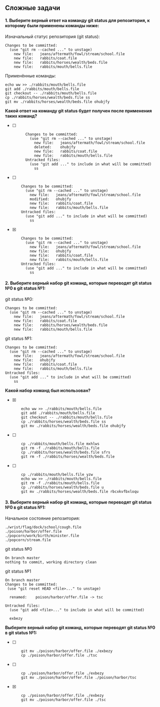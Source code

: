 ## Сложные задачи

#### 1. Выберите верный ответ на команду git status для репозитория, к которому были применены команды ниже:

Изначальный статус репозитория (git status):
```
Changes to be committed:
  (use "git rm --cached ..." to unstage)
	new file:   jeans/aftermath/fowl/stream/school.file
	new file:   rabbits/coat.file
	new file:   rabbits/horses/wealth/beds.file
	new file:   rabbits/mouth/bells.file
```
Применённые команды:

```
echo ww >> ./rabbits/mouth/bells.file
git add ./rabbits/mouth/bells.file
git checkout -- ./rabbits/mouth/bells.file
cp ./rabbits/horses/wealth/beds.file ss
git mv ./rabbits/horses/wealth/beds.file ohubjfy
```

**Какой ответ на команду git status будет получен после применения таких команд?**
- [ ] ```
        Changes to be committed:
          (use "git rm --cached ..." to unstage)
            new file:   jeans/aftermath/fowl/stream/school.file
            deleted:    ohubjfy
            new file:   rabbits/coat.file
            new file:   rabbits/mouth/bells.file
        Untracked files:
          (use "git add ..." to include in what will be committed)
            ss
  ```
- [ ] ```
      Changes to be committed:
        (use "git rm --cached ..." to unstage)
          new file:   jeans/aftermath/fowl/stream/school.file
          modified:   ohubjfy
          new file:   rabbits/coat.file
          new file:   rabbits/mouth/bells.file
      Untracked files:
        (use "git add ..." to include in what will be committed)
          ss
  ```
- [x] ```
      Changes to be committed:
        (use "git rm --cached ..." to unstage)
          new file:   jeans/aftermath/fowl/stream/school.file
          new file:   ohubjfy
          new file:   rabbits/coat.file
          new file:   rabbits/mouth/bells.file
      Untracked files:
        (use "git add ..." to include in what will be committed)
          ss
  ```
#### 2. Выберите верный набор git команд, которые переводят git status №0 в git status №1:
git status №0:
```
Changes to be committed:
  (use "git rm --cached ..." to unstage)
	new file:   jeans/aftermath/fowl/stream/school.file
	new file:   rabbits/coat.file
	new file:   rabbits/horses/wealth/beds.file
	new file:   rabbits/mouth/bells.file
```
git status №1:
```
Changes to be committed:
  (use "git rm --cached ..." to unstage)
	new file:   jeans/aftermath/fowl/stream/school.file
	new file:   ohubjfy
	new file:   rabbits/coat.file
	new file:   rabbits/mouth/bells.file
Untracked files:
  (use "git add ..." to include in what will be committed)
	ss
```
**Какой набор команд был использован?**
- [x] ```
      echo ww >> ./rabbits/mouth/bells.file
      git add ./rabbits/mouth/bells.file
      git checkout -- ./rabbits/mouth/bells.file
      cp ./rabbits/horses/wealth/beds.file ss
      git mv ./rabbits/horses/wealth/beds.file ohubjfy
  ```
- [ ] ```
      cp ./rabbits/mouth/bells.file mxhlws
      git rm -f ./rabbits/mouth/bells.file
      cp ./rabbits/horses/wealth/beds.file sfrs
      git rm -f ./rabbits/horses/wealth/beds.file
  ```      
- [ ] ```
      cp ./rabbits/mouth/bells.file yzw
      echo ww >> ./rabbits/mouth/bells.file
      git rm -f ./rabbits/mouth/bells.file
      cp ./rabbits/horses/wealth/beds.file u
      git mv ./rabbits/horses/wealth/beds.file rbcxkvfbxloqu
  ```  
#### 3. Выберите верный набор git команд, которые переводят git status №0 в git status №1:
Начальное состояние репозитория:
```
./wrist/flag/dock/school/cough.file
./poison/harbor/offer.file
./popcorn/work/birth/minister.file
./popcorn/stream.file
```
git status №0
```
On branch master
nothing to commit, working directory clean
```
git status №1
```
On branch master
Changes to be committed:
 (use "git reset HEAD <file>..." to unstage)

  renamed:    poison/harbor/offer.file -> tsc

Untracked files:
  (use "git add <file>..." to include in what will be committed)

  exbezy
```
**Выберите верный набор git команд, которые переводят git status №0 в git status №1:**
- [ ] ```
      git mv ./poison/harbor/offer.file ./exbezy
      cp ./poison/harbor/offer.file ./tsc
  ```
- [ ] ```
      cp ./poison/harbor/offer.file ./exbezy
      git mv ./poison/harbor/offer.file ./poison/harbor/tsc
  ```
- [x] ```
      cp ./poison/harbor/offer.file ./exbezy 
      git mv ./poison/harbor/offer.file ./tsc
  ```                  